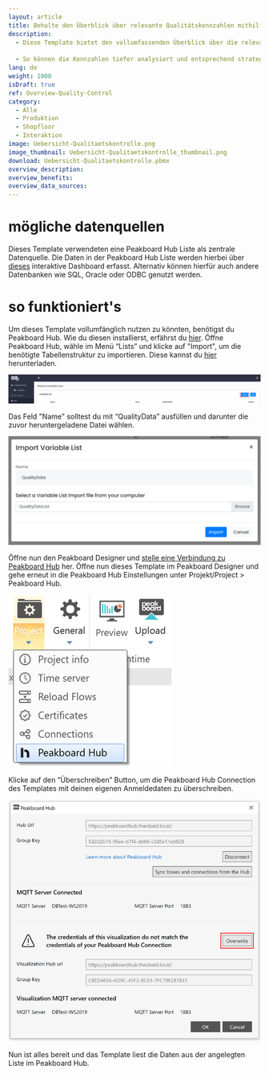 ```yaml
---
layout: article
title: Behalte den Überblick über relevante Qualitätskennzahlen mithilfe von diesem praktischen Dashboard
description: 
  - Diese Template bietet den vollumfassenden Überblick über die relevanten Qualitätskennzahlen in deiner Produktion. Hierfür zeigt das Dashboard zum einen den Echtzeit Überblick des aktuellen Tages und zum anderen bietet es die Möglichkeit, historische Daten über einen bestimmten Zeitraum anzuzeigen, welcher über ein Dropdown-Feld selektiert werden kann.

  - So können die Kennzahlen tiefer analysiert und entsprechend strategische Entscheidungen getroffen werden. Die Daten stammen aus einer Liste in Peakboard Hub und werden mithilfe dieses interaktiven Dashboards erhoben. Lade dir das Template jetzt kostenlos herunter und passe es an deine individuellen Bedürfnisse oder das Corporate Design deines Unternehmens an. Für eine noch einfachere Bedienbarkeit wurden alle Skripte in dieser Vorlage mit Peakboard Building Blocks, unserem Low-Code-Skripteditor, erstellt.
lang: de
weight: 1000
isDraft: true
ref: Overview-Quality-Control
category:
  - Alle
  - Produktion
  - Shopfloor
  - Interaktion
image: Uebersicht-Qualitaetskontrolle.png
image_thumbnail: Uebersicht-Qualitaetskontrolle_thumbnail.png
download: Uebersicht-Qualitaetskontrolle.pbmx
overview_description:
overview_benefits:
overview_data_sources:
---
```

# mögliche datenquellen
Dieses Template verwendeten eine Peakboard Hub Liste als zentrale Datenquelle. Die Daten in der Peakboard Hub Liste werden hierbei über [dieses](https://templates.peakboard.com/Interactive-Board-Manual-Quality-Control/index) interaktive Dashboard erfasst. Alternativ können hierfür auch andere Datenbanken wie SQL, Oracle oder ODBC genutzt werden.

# so funktioniert's
Um dieses Template vollumfänglich nutzen zu könnten, benötigst du Peakboard Hub. Wie du diesen installierst, erfährst du [hier](https://help.peakboard.com/hub/de-hub_installation.html). Öffne Peakboard Hub, wähle im Menü “Lists” und klicke auf "Import", um die benötigte Tabellenstruktur zu importieren. Diese kannst du <a href="QualityData.txt" class="inline" download>hier</a> herunterladen. 

![](img/peakboard-hub-lists.png)

Das Feld "Name" solltest du mit “QualityData” ausfüllen und darunter die zuvor heruntergeladene Datei wählen.

![](img/peakboard-hub-import-list.png)

 Öffne nun den Peakboard Designer und [stelle eine Verbindung zu Peakboard Hub](https://help.peakboard.com/hub/de-hub_connectpbdesigner.html) her. Öffne nun dieses Template im Peakboard Designer und gehe erneut in die Peakboard Hub Einstellungen unter Projekt/Project > Peakboard Hub.

 ![](img/peakboard-designer-hub-settings.png)

Klicke auf den “Überschreiben” Button, um die Peakboard Hub Connection des Templates mit deinen eigenen Anmeldedaten zu überschreiben.

 ![](img/peakboard-designer-overwrite-credentials.png)

 Nun ist alles bereit und das Template liest die Daten aus der angelegten Liste im Peakboard Hub.

